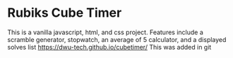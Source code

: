 # Rubiks Cube Timer
This is a vanilla javascript, html, and css project.
Features include a scramble generator, stopwatch, an average of 5 calculator, and a displayed solves list
https://dwu-tech.github.io/cubetimer/
This was added in git

